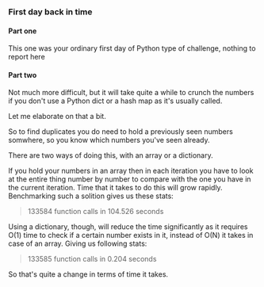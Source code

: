 ### First day back in time

#### Part one
This one was your ordinary first day of Python type of challenge, nothing to
report here

#### Part two
Not much more difficult, but it will take quite a while to crunch the numbers
if you don't use a Python dict or a hash map as it's usually called.

Let me elaborate on that a bit.

So to find duplicates you do need to hold a previously seen numbers somwhere,
so you know which numbers you've seen already.

There are two ways of doing this, with an array or a dictionary.

If you hold your numbers in an array then in each iteration you have to look
at the entire thing number by number to compare with the one you have in the
current iteration. Time that it takes to do this will grow rapidly.
Benchmarking such a solition gives us these stats:
> 133584 function calls in 104.526 seconds

Using a dictionary, though, will reduce the time significantly as it requires
O(1) time to check if a certain number exists in it, instead of O(N) it takes
in case of an array. Giving us following stats:
> 133585 function calls in 0.204 seconds

So that's quite a change in terms of time it takes.